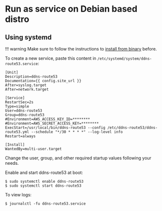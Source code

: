 # Run as service on Debian based distro

## Using systemd

!!! warning
    Make sure to follow the instructions to [install from binary](binary.md) before.

To create a new service, paste this content in `/etc/systemd/system/ddns-route53.service`:

```
[Unit]
Description=ddns-route53
Documentation={{ config.site_url }}
After=syslog.target
After=network.target

[Service]
RestartSec=2s
Type=simple
User=ddns-route53
Group=ddns-route53
#Environment=AWS_ACCESS_KEY_ID=********
#Environment=AWS_SECRET_ACCESS_KEY=********
ExecStart=/usr/local/bin/ddns-route53 --config /etc/ddns-route53/ddns-route53.yml --schedule "*/30 * * * *" --log-level info
Restart=always

[Install]
WantedBy=multi-user.target
```

Change the user, group, and other required startup values following your needs.

Enable and start ddns-route53 at boot:

```shell
$ sudo systemctl enable ddns-route53
$ sudo systemctl start ddns-route53
```

To view logs:

```shell
$ journalctl -fu ddns-route53.service
```
